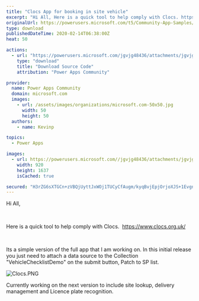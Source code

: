 ```yaml
---
title: "Clocs App for booking in site vehicle"
excerpt: "Hi All, Here is a quick tool to help comply with Clocs. https://www.clocs.org.uk/ Its a simple version of the full app that I am working on. In this"
originalUrl: https://powerusers.microsoft.com/t5/Community-App-Samples/Clocs-App-for-booking-in-site-vehicle/td-p/470729
type: download
publishedDateTime: 2020-02-14T06:38:00Z
heat: 50

actions:
  - url: "https://powerusers.microsoft.com/jgvjg48436/attachments/jgvjg48436/AppFeedbackGallery/433/2/Vehicle%20Check%20List.msapp"
    type: "download"
    title: "Download Source Code"
    attribution: "Power Apps Community"

provider:
  name: Power Apps Community
  domain: microsoft.com
  images:
    - url: /assets/images/organizations/microsoft.com-50x50.jpg
      width: 50
      height: 50
  authors:
    - name: Kevinp

topics:
  - Power Apps

images:
  - url: https://powerusers.microsoft.com//jgvjg48436/attachments/jgvjg48436/AppFeedbackGallery/433/1/Clocs.PNG
    width: 920
    height: 1637
    isCached: true

secured: "H3rZG6sXTGCn+zVBQjUyttJxWOj1TUCyCfAugm/kyqBvjEpjOrjoXJS+1EvgnmucNXPwp6BuFg24ynpX2UeEGamaJs8kmPyISsOulZCIezBfeC5bY81irjkbfZ6dvQF2cpRgR/bsrqcTisV8z4b4BUL9A5rXUYvDQRdjs+XCrtuEAw3Ixd5nJKEj6UMKa3qyxCfzWIpIVcnq3lBJf+jYPSsvAy9v6FErRHa0Kyj6KZGiqajjbIFdcuFY9VyUNzEjG1ia4snEary4eVCz3ro+1rNFaSdHrbrF+0pAVXAqns+8+tvFk9oaz2yoqzg5dKDMuy0FdHJMZxmGZjZapG2nZ5pfWRdjQUVzfWqHE+WOLvpVncwm4yRPKb7H6bL5RkEaci6SBujbztoSfGXQD0GyoXH8WR3o1VDXjeLHUsrU9qXAXl3I0S9FuXWInkrmhGCX;t18+eZ4s2TJsxMgZXWU1XA=="
---
```

<p>Hi All,</p><p>&nbsp;</p><p>Here is a quick tool to help comply with Clocs.&nbsp;&nbsp;<a href="https://www.clocs.org.uk/" target="_blank" rel="noopener nofollow noopener noreferrer">https://www.clocs.org.uk/</a>&nbsp;</p><p>&nbsp;</p><p>Its a simple version of the full app that I am working on. In this initial release you just need to attach a data source to the Collection "VehicleChecklistDemo" on the submit button, Patch to SP list.&nbsp;</p><p><span class="lia-inline-image-display-wrapper lia-image-align-inline" image-alt="Clocs.PNG" style="width: 561px;"><img src="https://powerusers.microsoft.com/t5/image/serverpage/image-id/117876i3FE128EEC1B6BDC4/image-size/large?v=1.0&amp;px=999" title="Clocs.PNG" alt="Clocs.PNG" li-image-url="https://powerusers.microsoft.com/t5/image/serverpage/image-id/117876i3FE128EEC1B6BDC4?v=1.0" li-image-display-id="'117876i3FE128EEC1B6BDC4'" li-message-uid="'470729'" li-messages-message-image="true" li-bindable="" class="lia-media-image" tabindex="0" li-bypass-lightbox-when-linked="true" li-use-hover-links="false"></span></p><p>Currently working on the next version to include site lookup, delivery management and Licence plate recognition.</p>

